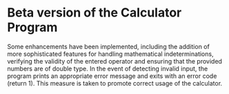# Beta version of the Calculator Program

Some enhancements have been implemented, including the addition of more sophisticated features for handling mathematical indeterminations, verifying the validity of the
entered operator and ensuring that the provided numbers are of double type. In the event of detecting invalid input, the program prints an appropriate error message and
exits with an error code (return 1). This measure is taken to promote correct usage of the calculator.

